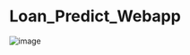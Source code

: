 # Loan_Predict_Webapp

![image](https://user-images.githubusercontent.com/78555584/162456517-909f76fb-4864-480b-9195-a7d4404b964c.png)

